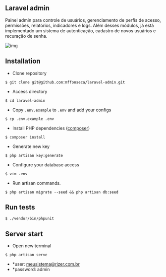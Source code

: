 ## Laravel admin

Painel admin para controle de usuários, gerenciamento de perfis de acesso, permissões, relatórios, indicadores e logs.
Além desses módulos, já está implementado um sistema de autenticação, cadastro de novos usuários e recuração de senha.

![img](public/images/laravel.png)

## Installation

- Clone repository
```
$ git clone git@github.com:mffonseca/laravel-admin.git
```

- Access directory
```
$ cd laravel-admin
```

- Copy `.env.example` to `.env` and add your configs
```
$ cp .env.example .env
```

- Install PHP dependencies ([composer](http://getcomposer.org))
```
$ composer install
```

- Generate new key
```
$ php artisan key:generate
```

- Configure your database access
```
$ vim .env
```

- Run artisan commands.
```
$ php artisan migrate --seed && php artisan db:seed
```

## Run tests
```
$ ./vendor/bin/phpunit 
```

## Server start

- Open new terminal
```
$ php artisan serve
```

- *user: meusistema@rizer.com.br
- *password: admin